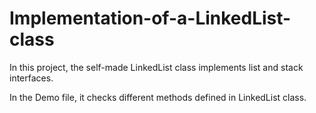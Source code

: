 # Implementation-of-a-LinkedList-class

In this project, the self-made LinkedList class implements list and stack interfaces. 

In the Demo file, it checks different methods defined in LinkedList class.
